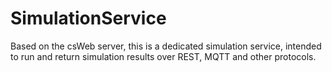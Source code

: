 SimulationService
=================

Based on the csWeb server, this is a dedicated simulation service, intended to run and return simulation results over REST, MQTT and other protocols.

